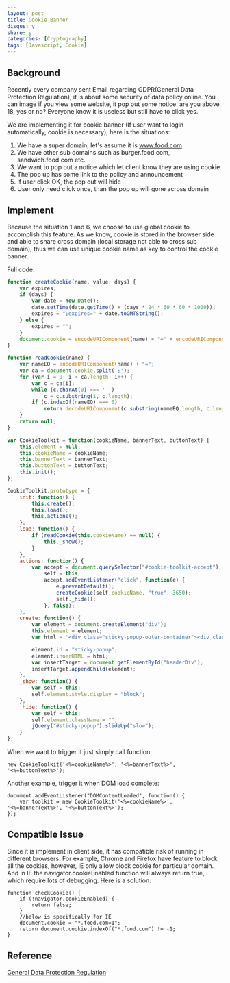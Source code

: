 ```yaml
---
layout: post
title: Cookie Banner
disqus: y
share: y
categories: [Cryptography]
tags: [Javascript, Cookie]
---
```


Background
----------
Recently every company sent Email regarding GDPR(General Data Protection Regulation), it is about some security of data policy online. You can image if you view some website, it pop out some notice: are you above 18, yes or no? Everyone know it is useless but still have to click yes. 

We are implementing it for cookie banner (If user want to login automatically, cookie is necessary), here is the situations:
1. We have a super domain, let's assume it is www.food.com
2. We have other sub domains such as burger.food.com, sandwich.food.com etc.
3. We want to pop out a notice which let client know they are using cookie
4. The pop up has some link to the policy and announcement
5. If user click OK, the pop out will hide
6. User only need click once, than the pop up will gone across domain

Implement
----------
Because the situation 1 and 6, we choose to use global cookie to accomplish this feature. As we know, cookie is stored in the browser side and able to share cross domain (local storage not able to cross sub domain), thus we can use unique cookie name as key to control the cookie banner. 

Full code:
~~~javascript
function createCookie(name, value, days) {
    var expires;
    if (days) {
        var date = new Date();
        date.setTime(date.getTime() + (days * 24 * 60 * 60 * 1000));
        expires = ";expires=" + date.toGMTString();
    } else {
        expires = "";
    }
    document.cookie = encodeURIComponent(name) + "=" + encodeURIComponent(value) + expires + ";path=/;domain=food.com";
}

function readCookie(name) {
    var nameEQ = encodeURIComponent(name) + "=";
    var ca = document.cookie.split(';');
    for (var i = 0; i < ca.length; i++) {
        var c = ca[i];
        while (c.charAt(0) === ' ')
            c = c.substring(1, c.length);
        if (c.indexOf(nameEQ) === 0)
            return decodeURIComponent(c.substring(nameEQ.length, c.length));
    }
    return null;
}

var CookieToolkit = function(cookieName, bannerText, buttonText) {
	this.element = null;
	this.cookieName = cookieName;
	this.bannerText = bannerText;
	this.buttonText = buttonText;
	this.init();
};

CookieToolkit.prototype = {
	init: function() {
		this.create();
		this.load();
		this.actions();
	},
	load: function() {
		if (readCookie(this.cookieName) == null) {
			this._show();
		}
	},
	actions: function() {
		var accept = document.querySelector("#cookie-toolkit-accept"),
			self = this;
			accept.addEventListener("click", function(e) {
				e.preventDefault();
				createCookie(self.cookieName, "true", 3650);
				self._hide();
			}, false);
	},
	create: function() {
		var element = document.createElement("div");
		this.element = element;
		var html = '<div class="sticky-popup-outer-container"><div class="sticky-popup-inner-container"><span class="sticky-popup-text">' + this.bannerText + '</span><div class="acknowledge-button-container"><div id="cookie-toolkit-accept" class="acknowledge-button">' + this.buttonText + '</div></div></div></div>';

		element.id = "sticky-popup";
		element.innerHTML = html;
		var insertTarget = document.getElementById("headerDiv");
		insertTarget.appendChild(element);  
	},
	_show: function() {
		var self = this;
		self.element.style.display = "block";
	},
	_hide: function() {
		var self = this;
		self.element.className = "";
		jQuery("#sticky-popup").slideUp("slow");
	}
};
~~~
When we want to trigger it just simply call function:
~~~
new CookieToolkit('<%=cookieName%>', '<%=bannerText%>', '<%=buttonText%>');
~~~
Another example, trigger it when DOM load complete:
~~~
document.addEventListener("DOMContentLoaded", function() {
	var toolkit = new CookieToolkit('<%=cookieName%>', '<%=bannerText%>', '<%=buttonText%>');
});
~~~

Compatible Issue
----------
Since it is implement in client side, it has compatible risk of running in different browsers. For example, Chrome and Firefox have feature to block all the cookies, however, IE only allow block cookie for particular domain. And in IE the navigator.cookieEnabled function will always return true, which require lots of debugging. Here is a solution:
~~~
function checkCookie() {
	if (!navigator.cookieEnabled) { 
		return false;
	}
    //below is specifically for IE
	document.cookie = "*.food.com=1";
	return document.cookie.indexOf("*.food.com") != -1;
}
~~~

Reference
---------
[General Data Protection Regulation](https://en.wikipedia.org/wiki/General_Data_Protection_Regulation)

